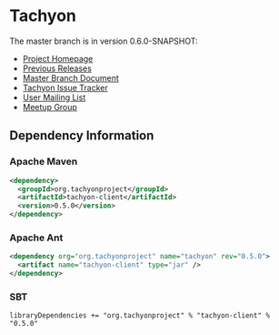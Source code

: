 Tachyon
=======

The master branch is in version 0.6.0-SNAPSHOT:

- [Project Homepage](http://www.tachyonproject.org)
- [Previous Releases](https://github.com/amplab/tachyon/tags)
- [Master Branch Document](http://tachyon-project.org/master/)
- [Tachyon Issue Tracker](https://tachyon.atlassian.net/browse/TACHYON)
- [User Mailing List](https://groups.google.com/forum/?fromgroups#!forum/tachyon-users)
- [Meetup Group](http://www.meetup.com/Tachyon)


## Dependency Information

### Apache Maven
```xml
<dependency>
  <groupId>org.tachyonproject</groupId>
  <artifactId>tachyon-client</artifactId>
  <version>0.5.0</version>
</dependency>
```

### Apache Ant
```xml
<dependency org="org.tachyonproject" name="tachyon" rev="0.5.0">
  <artifact name="tachyon-client" type="jar" />
</dependency>
```

### SBT
```
libraryDependencies += "org.tachyonproject" % "tachyon-client" % "0.5.0"
```
